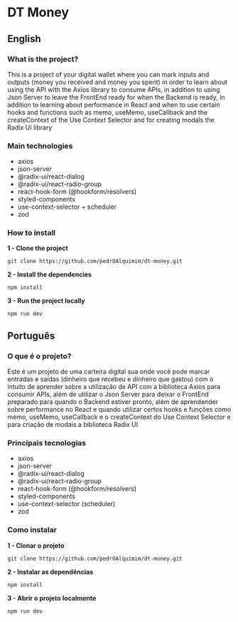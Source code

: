 # DT Money

## English

### What is the project?

This is a project of your digital wallet where you can mark inputs and outputs (money you received and money you spent) in order to learn about using the API with the Axios library to consume APIs, in addition to using Json Server to leave the FrontEnd ready for when the Backend is ready, in addition to learning about performance in React and when to use certain hooks and functions such as memo, useMemo, useCallback and the createContext of the Use Context Selector and for creating modals the Radix UI library

### Main technologies

- axios
- json-server
- @radix-ui/react-dialog
- @radix-ui/react-radio-group
- react-hook-form (@hookform/resolvers)
- styled-components
- use-context-selector + scheduler
- zod

### How to install

**1 - Clone the project**

```npm
git clone https://github.com/pedrOAlquimim/dt-money.git
```

**2 - Install the dependencies**

```npm
npm install
```

**3 - Run the project locally**

```npm
npm run dev
```

## Português

### O que é o projeto?

Este é um projeto de uma carteira digital sua onde você pode marcar entradas e saídas (dinheiro que recebeu e dinheiro que gastou) com o intuito de aprender sobre a utilização de API com a biblioteca Axios para consumir APIs, além de utilizar o Json Server para deixar o FrontEnd preparado para quando o Backend estiver pronto, além de aprendender sobre performance no React e quando utilizar certos hooks e funções como memo, useMemo, useCallback e o createContext do Use Context Selector e para criação de modais a biblioteca Radix UI

### Principais tecnologias

- axios
- json-server
- @radix-ui/react-dialog
- @radix-ui/react-radio-group
- react-hook-form (@hookform/resolvers)
- styled-components
- use-context-selector (scheduler)
- zod

### Como instalar

**1 - Clonar o projeto**

```npm
git clone https://github.com/pedrOAlquimim/dt-money.git
```

**2 - Instalar as dependências**

```npm
npm install
```

**3 - Abrir o projeto localmente**

```npm
npm run dev
```